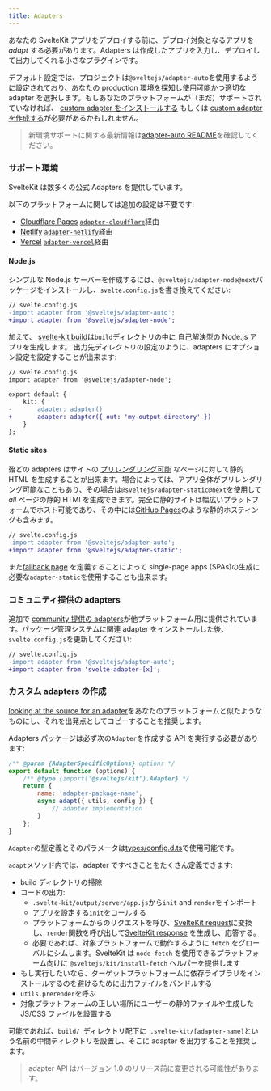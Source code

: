 ```yaml
---
title: Adapters
---
```


あなたの SvelteKit アプリをデプロイする前に、デプロイ対象となるアプリを _adapt_ する必要があります。Adapters は作成したアプリを入力し、デプロイして出力してくれる小さなプラグインです。

デフォルト設定では、プロジェクトは`@sveltejs/adapter-auto`を使用するように設定されており、あなたの production 環境を探知し使用可能かつ適切な adapter を選択します。もしあなたのプラットフォームが（まだ）サポートされていなければ、 [custom adapter をインストールする](#adapters-installing-custom-adapters) もしくは [custom adapter を作成する](#adapters-writing-custom-adapters)が必要があるかもしれません。

> 新環境サポートに関する最新情報は[adapter-auto README](https://github.com/sveltejs/kit/tree/master/packages/adapter-auto)を確認してください。

### サポート環境

SvelteKit は数多くの公式 Adapters を提供しています。

以下のプラットフォームに関しては追加の設定は不要です:

- [Cloudflare Pages](https://developers.cloudflare.com/pages/) [`adapter-cloudflare`](https://github.com/sveltejs/kit/tree/master/packages/adapter-cloudflare)経由
- [Netlify](https://netlify.com) [`adapter-netlify`](https://github.com/sveltejs/kit/tree/master/packages/adapter-netlify)経由
- [Vercel](https://vercel.com) [`adapter-vercel`](https://github.com/sveltejs/kit/tree/master/packages/adapter-vercel)経由

#### Node.js

シンプルな Node.js サーバーを作成するには、`@sveltejs/adapter-node@next`パッケージをインストールし、`svelte.config.js`を書き換えてください:

```diff
// svelte.config.js
-import adapter from '@sveltejs/adapter-auto';
+import adapter from '@sveltejs/adapter-node';
```

加えて、 [svelte-kit build](#command-line-interface-svelte-kit-build)は`build`ディレクトリの中に 自己解決型の Node.js アプリを生成します。 出力先ディレクトリの設定のように、adapters にオプション設定を設定することが出来ます:

```diff
// svelte.config.js
import adapter from '@sveltejs/adapter-node';

export default {
	kit: {
-		adapter: adapter()
+		adapter: adapter({ out: 'my-output-directory' })
	}
};
```

#### Static sites

殆どの adapters はサイトの [プリレンダリング可能](#ssr-and-javascript-prerender) なページに対して静的 HTML を生成することが出来ます。場合によっては、アプリ全体がプリレンダリング可能なこともあり、その場合は`@sveltejs/adapter-static@next`を使用して _all_ ページの静的 HTMl を生成できます。完全に静的サイトは幅広いプラットフォームでホスト可能であり、その中には[GitHub Pages](https://pages.github.com/)のような静的ホスティングも含みます。

```diff
// svelte.config.js
-import adapter from '@sveltejs/adapter-auto';
+import adapter from '@sveltejs/adapter-static';
```

また[fallback page](https://github.com/sveltejs/kit/tree/master/packages/adapter-static#spa-mode) を定義することによって single-page apps (SPAs)の生成に必要な`adapter-static`を使用することも出来ます。

### コミュニティ提供の adapters

追加で [community 提供の adapters](https://sveltesociety.dev/components#adapters)が他プラットフォーム用に提供されています。パッケージ管理システムに関連 adapter をインストールした後、`svelte.config.js`を更新してください:

```diff
// svelte.config.js
-import adapter from '@sveltejs/adapter-auto';
+import adapter from 'svelte-adapter-[x]';
```

### カスタム adapters の作成

[looking at the source for an adapter](https://github.com/sveltejs/kit/tree/master/packages)をあなたのプラットフォームと似たようなものにし、それを出発点としてコピーすることを推奨します。

Adapters パッケージは必ず次の`Adapter`を作成する API を実行する必要があります:

```js
/** @param {AdapterSpecificOptions} options */
export default function (options) {
	/** @type {import('@sveltejs/kit').Adapter} */
	return {
		name: 'adapter-package-name',
		async adapt({ utils, config }) {
			// adapter implementation
		}
	};
}
```

`Adapter`の型定義とそのパラメータは[types/config.d.ts](https://github.com/sveltejs/kit/blob/master/packages/kit/types/config.d.ts)で使用可能です。

`adapt`メソッド内では、adapter ですべきことをたくさん定義できます:

- build ディレクトリの掃除
- コードの出力:
  - `.svelte-kit/output/server/app.js`から`init` and `render`をインポート
  - アプリを設定する`init`をコールする
  - プラットフォームからのリクエストを呼び、[SvelteKit request](#hooks-handle)に変換し、`render`関数を呼び出して[SvelteKit response](#hooks-handle) を生成し、応答する。
  - 必要であれば、対象プラットフォームで動作するように `fetch` をグローバルにシムします。SvelteKit は `node-fetch` を使用できるプラットフォーム向けに `@sveltejs/kit/install-fetch` ヘルパーを提供します
- もし実行したいなら、ターゲットプラットフォームに依存ライブラリをインストールするのを避けるために出力ファイルをバンドルする
- `utils.prerender`を呼ぶ
- 対象プラットフォームの正しい場所にユーザーの静的ファイルや生成した JS/CSS ファイルを設置する

可能であれば、`build/ `ディレクトリ配下に` .svelte-kit/[adapter-name]`という名前の中間ディレクトリを設置し、そこに adapter を出力することを推奨します。

> adapter API はバージョン 1.0 のリリース前に変更される可能性があります。
